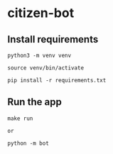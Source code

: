# citizen-bot

## Install requirements

    python3 -m venv venv

    source venv/bin/activate

    pip install -r requirements.txt

## Run the app

    make run

    or

    python -m bot

